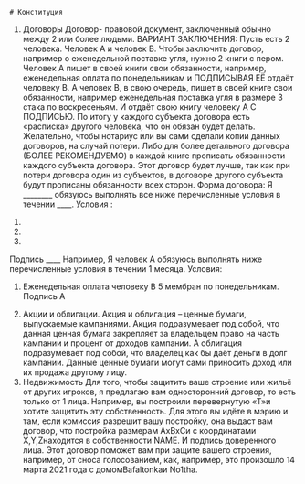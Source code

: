     # Конституция

1.	Договоры
Договор- правовой документ, заключенный обычно между 2 или более людьми. ВАРИАНТ ЗАКЛЮЧЕНИЯ:
Пусть есть 2 человека. Человек А и человек В. Чтобы заключить договор, например о еженедельной поставке угля, нужно 2 книги с пером. Человек А пишет в своей книги свои обязанности, например, еженедельная оплата по понедельникам и ПОДПИСЫВАЯ ЕЁ отдаёт человеку В. А человек В, в свою очередь, пишет в своей книге свои обязанности, например еженедельная поставка угля в размере 3 стака по воскресеньям. И отдаёт свою книгу человеку А С ПОДПИСЬЮ. По итогу у каждого субъекта договора есть «расписка» другого человека, что он обязан будет делать. Желательно, чтобы нотариус или вы сами сделали копии данных договоров, на случай потери. Либо для более детального договора (БОЛЕЕ РЕКОМЕНДУЕМО) в каждой книге прописать обязанности каждого субъекта договора. Этот договор будет лучше, так как при потери договора один из субъектов, в договоре другого субъекта будут прописаны обязанности всех сторон.
Форма договора:
Я ________ обязуюсь выполнять все ниже перечисленные условия в течении ____.
Условия :
1)
2)
3)
Подпись ____
Например,
Я человек А обязуюсь выполнять ниже перечисленные условия в течении 1 месяца.
Условия:
1)	Еженедельная оплата человеку В 5 мембран по понедельникам.
Подпись А
2.	Акции и облигации.
Акция и облигация – ценные бумаги, выпускаемые кампаниями. Акция подразумевает под собой, что данная ценная бумага закрепляет за владельцем право на часть кампании и процент от доходов кампании. А облигация подразумевает под собой, что владелец как бы даёт деньги в долг кампании. Данные ценные бумаги могут сами приносить доход или их продажа другому лицу.
3.	Недвижимость
Для того, чтобы защитить ваше строение или жильё от других игроков, я предлагаю вам односторонний договор, то есть только от 1 лица. Например, вы построили перевернутую «Т»и хотите защитить эту собственность. Для этого вы идёте в мэрию и там, если комиссия разрешит вашу постройку, она выдаст вам договор, что постройка размерам AxBxCи с координатами X,Y,Zнаходится в собственности NAME. И подпись доверенного лица. Этот договор поможет вам при защите вашего строения, например, от сноса голосованием, как, например, это произошло 14 марта 2021 года с домомBafaltonkaи No1tha.
